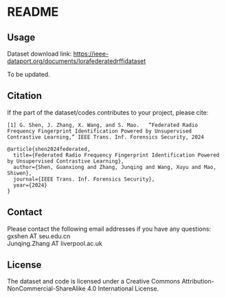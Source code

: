# README

## Usage

Dataset download link: https://ieee-dataport.org/documents/lorafederatedrffidataset

To be updated.

## Citation 

If the part of the dataset/codes contributes to your project, please cite:

```
[1] G. Shen, J. Zhang, X. Wang, and S. Mao.   “Federated Radio Frequency Fingerprint Identification Powered by Unsupervised Contrastive Learning,” IEEE Trans. Inf. Forensics Security, 2024

```

```
@article{shen2024federated,
  title={Federated Radio Frequency Fingerprint Identification Powered by Unsupervised Contrastive Learning},
  author={Shen, Guanxiong and Zhang, Junqing and Wang, Xuyu and Mao, Shiwen},
  journal={IEEE Trans. Inf. Forensics Security},
  year={2024}
}
```

## Contact
Please contact the following email addresses if you have any questions:  
gxshen AT seu.edu.cn <br>
Junqing.Zhang AT liverpool.ac.uk

## License

The dataset and code is licensed under a Creative Commons Attribution-NonCommercial-ShareAlike 4.0 International License.
